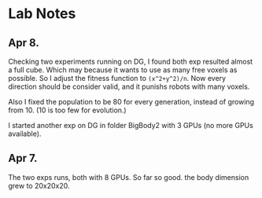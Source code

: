 # Lab Notes

## Apr 8. 

Checking two experiments running on DG, I found both exp resulted almost a full cube. Which may because it wants to use as many free voxels as possible. So I adjust the fitness function to `(x^2+y^2)/n`. Now every direction should be consider valid, and it punishs robots with many voxels.

Also I fixed the population to be 80 for every generation, instead of growing from 10. (10 is too few for evolution.)

I started another exp on DG in folder BigBody2 with 3 GPUs (no more GPUs available).

## Apr 7.

The two exps runs, both with 8 GPUs. So far so good. the body dimension grew to 20x20x20.